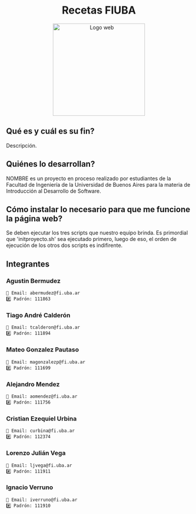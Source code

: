 <div align="center">

# Recetas FIUBA

<img src="" alt="Logo web" width="250"/>
<Agregar imagen con el logo del proyecto>

</div>

## Qué es y cuál es su fin?

Descripción.

## Quiénes lo desarrollan?
NOMBRE es un proyecto en proceso realizado por estudiantes de la Facultad de Ingeniería de la Universidad de Buenos Aires para la materia de Introducción al Desarrollo de Software.

## Cómo instalar lo necesario para que me funcione la página web?
Se deben ejecutar los tres scripts que nuestro equipo brinda. Es primordial que 'initproyecto.sh' sea ejecutado primero, luego de eso, el orden de ejecución de los otros dos scripts es indifirente.

## Integrantes

### Agustin Bermudez
    📧 Email: abermudez@fi.uba.ar
    #️⃣ Padrón: 111863
### Tiago André Calderón
    📧 Email: tcalderon@fi.uba.ar
    #️⃣ Padrón: 111894
### Mateo Gonzalez Pautaso
    📧 Email: magonzalezp@fi.uba.ar
    #️⃣ Padrón: 111699
### Alejandro Mendez
    📧 Email: aomendez@fi.uba.ar
    #️⃣ Padrón: 111756
### Cristian Ezequiel Urbina
    📧 Email: curbina@fi.uba.ar
    #️⃣ Padrón: 112374
### Lorenzo Julián Vega
    📧 Email: ljvega@fi.uba.ar
    #️⃣ Padrón: 111911
### Ignacio Verruno
    📧 Email: iverruno@fi.uba.ar
    #️⃣ Padrón: 111910